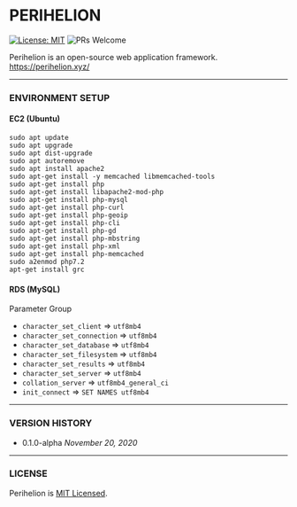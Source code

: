 # PERIHELION

[![License: MIT](https://img.shields.io/badge/License-MIT-yellow.svg)](https://opensource.org/licenses/MIT)
![PRs Welcome](https://img.shields.io/badge/PRs-welcome-brightgreen.svg)

Perihelion is an open-source web application framework. https://perihelion.xyz/

----

### ENVIRONMENT SETUP

#### EC2 (Ubuntu)

```
sudo apt update
sudo apt upgrade 
sudo apt dist-upgrade
sudo apt autoremove
sudo apt install apache2
sudo apt-get install -y memcached libmemcached-tools
sudo apt-get install php
sudo apt-get install libapache2-mod-php
sudo apt-get install php-mysql
sudo apt-get install php-curl
sudo apt-get install php-geoip
sudo apt-get install php-cli
sudo apt-get install php-gd
sudo apt-get install php-mbstring
sudo apt-get install php-xml
sudo apt-get install php-memcached
sudo a2enmod php7.2
apt-get install grc
```

#### RDS (MySQL)

Parameter Group
* `character_set_client` => `utf8mb4`
* `character_set_connection` => `utf8mb4`
* `character_set_database` => `utf8mb4`
* `character_set_filesystem` => `utf8mb4`
* `character_set_results` => `utf8mb4`
* `character_set_server` => `utf8mb4`
* `collation_server` => `utf8mb4_general_ci`
* `init_connect` => `SET NAMES utf8mb4`

----

### VERSION HISTORY

* 0.1.0-alpha *November 20, 2020*

----

### LICENSE

Perihelion is [MIT Licensed](LICENSE).